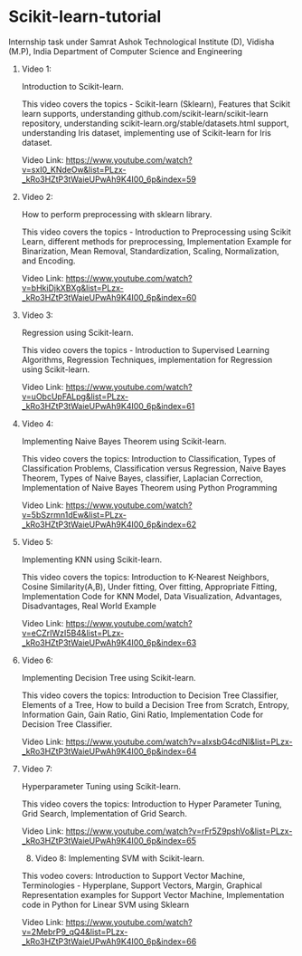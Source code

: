 # Scikit-learn-tutorial
Internship task under Samrat Ashok Technological Institute (D),  Vidisha (M.P), India  Department of Computer Science and Engineering

1. Video 1: 
   
   Introduction to Scikit-learn. 
   
   This video covers the topics - Scikit-learn (Sklearn), Features that Scikit learn supports, understanding github.com/scikit-learn/scikit-learn repository, understanding scikit-learn.org/stable/datasets.html support, understanding Iris dataset, implementing use of  Scikit-learn for Iris dataset.
  
    Video Link: https://www.youtube.com/watch?v=sxI0_KNdeOw&list=PLzx-_kRo3HZtP3tWaieUPwAh9K4I00_6p&index=59
    
2. Video 2:
   
   How to perform preprocessing with sklearn library.

   This video covers the topics - Introduction to Preprocessing using Scikit Learn, different methods for preprocessing, Implementation Example for Binarization, Mean Removal, Standardization, Scaling, Normalization, and Encoding.

   Video Link: https://www.youtube.com/watch?v=bHkiDjkXBXg&list=PLzx-_kRo3HZtP3tWaieUPwAh9K4I00_6p&index=60

3. Video 3:

   Regression using Scikit-learn.

   This video covers the topics - Introduction to Supervised Learning Algorithms, Regression Techniques, implementation for Regression using Scikit-learn.

   Video Link: https://www.youtube.com/watch?v=uObcUpFALpg&list=PLzx-_kRo3HZtP3tWaieUPwAh9K4I00_6p&index=61
   
4. Video 4:

   Implementing Naive Bayes Theorem using Scikit-learn.

   This video covers the topics: Introduction to Classification, Types of Classification Problems, Classification versus Regression, Naive Bayes Theorem, Types of Naive Bayes, classifier, Laplacian Correction, Implementation of Naive Bayes Theorem using Python Programming

   Video Link: https://www.youtube.com/watch?v=5bSzrmn1dEw&list=PLzx-_kRo3HZtP3tWaieUPwAh9K4I00_6p&index=62
   
5. Video 5:

   Implementing KNN using Scikit-learn.

   This video covers the topics: Introduction to K-Nearest Neighbors, Cosine Similarity(A,B), Under fitting, Over fitting, Appropriate Fitting, Implementation Code for KNN Model, 
   Data Visualization, Advantages, Disadvantages, Real World Example

   Video Link: https://www.youtube.com/watch?v=eCZrIWzI5B4&list=PLzx-_kRo3HZtP3tWaieUPwAh9K4I00_6p&index=63
   
6. Video 6:

   Implementing Decision Tree using Scikit-learn.

   This video covers the topics: Introduction to Decision Tree Classifier, Elements of a Tree, How to build a Decision Tree from Scratch, Entropy, Information Gain, Gain Ratio,  Gini Ratio, Implementation Code for Decision Tree Classifier.

   Video Link: https://www.youtube.com/watch?v=aIxsbG4cdNI&list=PLzx-_kRo3HZtP3tWaieUPwAh9K4I00_6p&index=64
   
7. Video 7:

   Hyperparameter Tuning using Scikit-learn.

   This video covers the topics: Introduction to Hyper Parameter Tuning, Grid Search, Implementation of Grid Search.

   Video Link: https://www.youtube.com/watch?v=rFr5Z9pshVo&list=PLzx-_kRo3HZtP3tWaieUPwAh9K4I00_6p&index=65
   
   8. Video 8:
   Implementing SVM with Scikit-learn.

   This vodeo covers: Introduction to Support Vector Machine, Terminologies - Hyperplane, Support Vectors, Margin, Graphical Representation examples for Support Vector Machine, Implementation code in Python for Linear SVM using Sklearn

   Video Link: https://www.youtube.com/watch?v=2MebrP9_qQ4&list=PLzx-_kRo3HZtP3tWaieUPwAh9K4I00_6p&index=66
